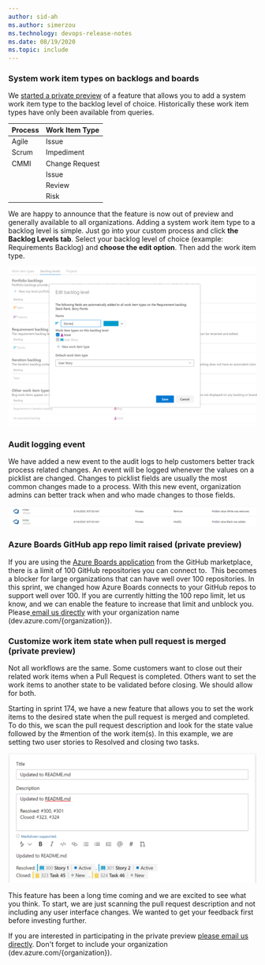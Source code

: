 ```yaml
---
author: sid-ah
ms.author: simerzou
ms.technology: devops-release-notes
ms.date: 08/19/2020
ms.topic: include
---
```


### System work item types on backlogs and boards

We [started a private preview](https://docs.microsoft.com/azure/devops/release-notes/2020/sprint-172-update?#system-work-item-types-on-backlogs-and-boards-private-preview) of a feature that allows you to add a system work item type to the backlog level of choice. Historically these work item types have only been available from queries.

| Process | Work Item Type |
| :------ | :------------- |
| Agile   | Issue          |
| Scrum   | Impediment     |
| CMMI    | Change Request |
|         | Issue          |
|         | Review         |
|         | Risk           |

We are happy to announce that the feature is now out of preview and generally available to all organizations. Adding a system work item type to a backlog level is simple. Just go into your custom process and click **the Backlog Levels tab**. Select your backlog level of choice (example: Requirements Backlog) and **choose the edit option**. Then add the work item type.

<img src="../../media/174-boards-1-0.png" width="600" alt="backlogs">

### Audit logging event

We have added a new event to the audit logs to help customers better track process related changes. An event will be logged whenever the values on a picklist are changed. Changes to picklist fields are usually the most common changes made to a process. With this new event, organization admins can better track when and who made changes to those fields.

<img src="../../media/174-boards-1-2.png" alt="audit-logs" width="600">

### Azure Boards GitHub app repo limit raised (private preview)

If you are using the <a href="https://github.com/marketplace/azure-boards">Azure Boards application</a> from the GitHub marketplace, there is a limit of 100 GitHub repositories you can connect to.&nbsp; This becomes a blocker for large organizations that can have well over 100 repositories. In this sprint, we changed how Azure Boards connects to your GitHub repos to support well over 100. If you are currently hitting the 100 repo limit, let us know, and we can enable the feature to increase that limit and unblock you. Please<a href="mailto: dahellem@microsoft.com"> email us directly</a> with your organization name (dev.azure.com/{organization}).

### Customize work item state when pull request is merged (private preview)

Not all workflows are the same. Some customers want to close out their related work items when a Pull Request is completed. Others want to set the work items to another state to be validated before closing. We should allow for both.

Starting in sprint 174, we have a new feature that allows you to set the work items to the desired state when the pull request is merged and completed. To do this, we scan the pull request description and look for the state value followed by the #mention of the work item(s). In this example, we are setting two user stories to Resolved and closing two tasks.

<img src="../../media/174-boards-1-1.png" width="600" alt="work-item-state">

This feature has been a long time coming and we are excited to see what you think. To start, we are just scanning the pull request description and not including any user interface changes. We wanted to get your feedback first before investing further.

If you are interested in participating in the private preview <a href="mailto: dahellem@microsoft.com">please email us directly</a>. Don't forget to include your organization (dev.azure.com/{organization}).
